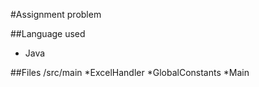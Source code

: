 #Assignment problem


##Language used
* Java


##Files
/src/main
*ExcelHandler
*GlobalConstants
*Main

